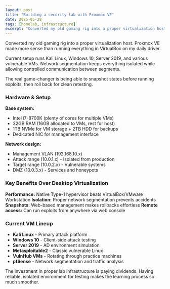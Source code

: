 ```yaml
---
layout: post
title: "Building a security lab with Proxmox VE"
date: 2025-05-28
tags: [homelab, infrastructure]
excerpt: "Converted my old gaming rig into a proper virtualization host. Proxmox VE made more sense than running everything in VirtualBox on my daily driver."
---
```


Converted my old gaming rig into a proper virtualization host. Proxmox VE made more sense than running everything in VirtualBox on my daily driver.

Current setup runs Kali Linux, Windows 10, Server 2019, and various vulnerable VMs. Network segmentation keeps everything isolated while allowing controlled communication between segments.

The real game-changer is being able to snapshot states before running exploits, then roll back for clean retesting.

### Hardware & Setup

**Base system:**
- Intel i7-8700K (plenty of cores for multiple VMs)
- 32GB RAM (16GB allocated to VMs, rest for host)
- 1TB NVMe for VM storage + 2TB HDD for backups
- Dedicated NIC for management interface

**Network design:**
- Management VLAN (192.168.10.x)
- Attack range (10.0.1.x) - Isolated from production
- Target range (10.0.2.x) - Vulnerable systems
- DMZ (10.0.3.x) - Services and honeypots

### Key Benefits Over Desktop Virtualization

**Performance:** Native Type-1 hypervisor beats VirtualBox/VMware Workstation
**Isolation:** Proper network segmentation prevents accidents
**Snapshots:** Web-based management makes rollbacks effortless
**Remote access:** Can run exploits from anywhere via web console

### Current VM Lineup

- **Kali Linux** - Primary attack platform
- **Windows 10** - Client-side attack testing
- **Server 2019** - AD environment simulation  
- **Metasploitable2** - Classic vulnerable Linux
- **VulnHub VMs** - Rotating through practice machines
- **pfSense** - Network segmentation and traffic analysis

The investment in proper lab infrastructure is paying dividends. Having reliable, isolated environment for testing makes the learning process so much smoother. 
